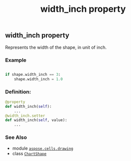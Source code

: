 ﻿---
title: width_inch property
second_title: Aspose.Cells for Python via .NET API References
description: 
type: docs
weight: 1220
url: /aspose.cells.drawing/chartshape/width_inch/
is_root: false
---

## width_inch property


Represents the width of the shape, in unit of inch.

### Example 


```python

if shape.width_inch == 3:
    shape.width_inch = 1.0

```
### Definition:
```python
@property
def width_inch(self):
    ...
@width_inch.setter
def width_inch(self, value):
    ...
```

### See Also
* module [`aspose.cells.drawing`](../../)
* class [`ChartShape`](/cells/python-net/aspose.cells.drawing/chartshape)
